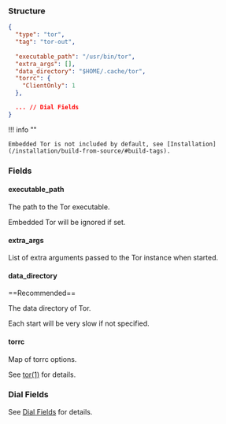 ### Structure

```json
{
  "type": "tor",
  "tag": "tor-out",
  
  "executable_path": "/usr/bin/tor",
  "extra_args": [],
  "data_directory": "$HOME/.cache/tor",
  "torrc": {
    "ClientOnly": 1
  },

  ... // Dial Fields
}
```

!!! info ""

    Embedded Tor is not included by default, see [Installation](/installation/build-from-source/#build-tags).

### Fields

#### executable_path

The path to the Tor executable.

Embedded Tor will be ignored if set.

#### extra_args

List of extra arguments passed to the Tor instance when started.

#### data_directory

==Recommended==

The data directory of Tor.

Each start will be very slow if not specified.

#### torrc

Map of torrc options.

See [tor(1)](https://linux.die.net/man/1/tor) for details.

### Dial Fields

See [Dial Fields](/configuration/shared/dial) for details.
